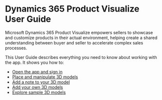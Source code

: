 

# Dynamics 365 Product Visualize User Guide

Microsoft Dynamics 365 Product Visualize empowers sellers to showcase and customize products in their actual environment, 
helping create a shared understanding between buyer and seller to accelerate complex sales processes.

This User Guide describes everything you need to know about working with the app. It shows you how to:

- [Open the app and sign in](sign-in.md)<br>
- [Place and manipulate 3D models](manipulate-models.md)<br>
- [Add a note to your 3D model](add-note.md)<br>
- [Add your own 3D models](add-model.md)<br>
- [Explore sample 3D models](explore-samples.md)

